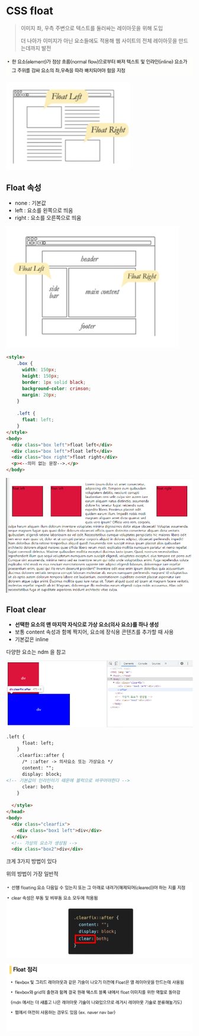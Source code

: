 # CSS float

> 이미지 좌, 우측 주변으로 텍스트를 둘러싸는 레이아웃을 위해 도입
>
> 더 나아가 이미지가 아닌 요소들에도 적용해 웹 사이트의 전체 레이아웃을 만드는데까지 발전

![image-20210804091624549](photo/image-20210804091624549.png)

![image-20210804090800036](photo/image-20210804090800036.png)

## Float 속성

- none : 기본값
- left : 요소를 왼쪽으로 띄움
- right : 요소를 오른쪽으로 띄움

![image-20210804090912864](photo/image-20210804090912864.png)

```html
<style>
    .box {
      width: 150px;
      height: 150px;
      border: 1px solid black;
      background-color: crimson;
      margin: 20px;
    }

    .left {
      float: left;
    }
</style>
<body>
  <div class="box left">float left</div>
  <div class="box left">float left</div>
  <div class="box right">float right</div>
  <p><--의미 없는 문장-->.</p>
</body>
```

![image-20210804091429972](photo/image-20210804091429972.png)



## Float clear

- **선택한 요소의 맨 마지막 자식으로 가상 요소(의사 요소)를 하나 생성**
- 보통 content 속성과 함꼐 짝지어, 요소에 장식용 콘텐츠를 추가할 때 사용
- 기본값은 inline

다양한 요소는 ndm 을 참고

![image-20210804092657020](photo/image-20210804092657020.png)

```html
.left {
      float: left;
    }
    .clearfix::after {
      /* ::after -> 의사요소 또는 가상요소 */
      content: "";
      display: block;
<!-- 기본값이 인라인이기 때문에 블럭으로 바꾸어야한다 -->
      clear: both;
    }

  </style>
</head>
<body>
  <div class="clearfix">
    <div class="box1 left">div</div>
  </div>
  <!-- 가상의 요소가 생성됨 -->
  <div class="box2">div</div>
```

크게 3가지 방법이 있다

위의 방법이 가장 일반적

![image-20210804092955352](photo/image-20210804092955352.png)



![image-20210804093018838](photo/image-20210804093018838.png)

